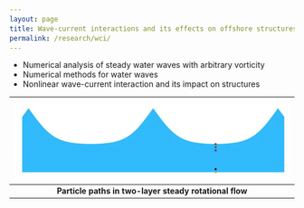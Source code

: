 ```yaml
---
layout: page
title: Wave-current interactions and its effects on offshore structures
permalink: /research/wci/
---
```



- Numerical analysis of steady water waves with arbitrary vorticity
- Numerical methods for water waves
- Nonlinear wave-current interaction and its impact on structures

| <img width="600" src="/resources/particlepath.gif"> |
|:---:|
| **Particle paths in two-layer steady rotational flow** |
